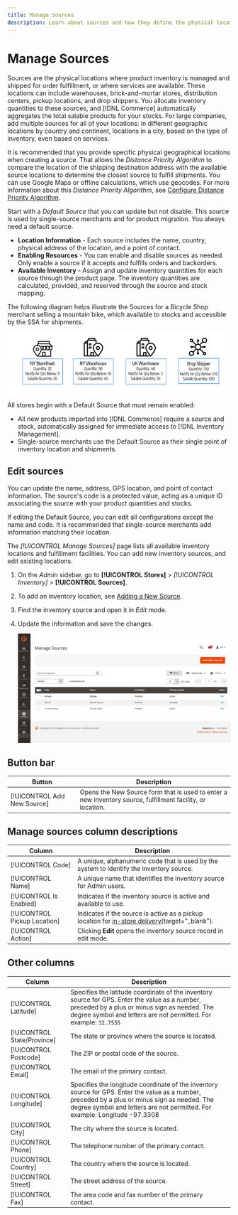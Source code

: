 ```yaml
---
title: Manage Sources
description: Learn about sources and how they define the physical locations where product inventory is managed and shipped for order fulfillment, or where services are available. 
---
```

# Manage Sources

Sources are the physical locations where product inventory is managed and shipped for order fulfillment, or where services are available. These locations can include warehouses, brick-and-mortar stores, distribution centers, pickup locations, and drop shippers. You allocate inventory quantities to these sources, and [!DNL Commerce] automatically aggregates the total salable products for your stocks. For large companies, add multiple sources for all of your locations: in different geographic locations by country and continent, locations in a city, based on the type of inventory, even based on services.

It is recommended that you provide specific physical geographical locations when creating a source. That allows the _Distance Priority Algorithm_ to compare the location of the shipping destination address with the available source locations to determine the closest source to fulfill shipments. You can use Google Maps or offline calculations, which use geocodes. For more information about this _Distance Priority Algorithm_, see [Configure Distance Priority Algorithm](distance-priority-algorithm.md).

Start with a _Default Source_ that you can update but not disable. This source is used by single-source merchants and for product migration. You always need a default source.

- **Location Information** - Each source includes the name, country, physical address of the location, and a point of contact.
- **Enabling Resources** - You can enable and disable sources as needed. Only enable a source if it accepts and fulfills orders and backorders.
- **Available Inventory** - Assign and update inventory quantities for each source through the product page. The inventory quantities are calculated, provided, and reserved through the source and stock mapping.

The following diagram helps illustrate the Sources for a Bicycle Shop merchant selling a mountain bike, which available to stocks and accessible by the SSA for shipments.

![Example sources diagram](assets/diagram-sources.png)

All stores begin with a Default Source that must remain enabled:

- All new products imported into [!DNL Commerce] require a source and stock, automatically assigned for immediate access to [!DNL Inventory Management].
- Single-source merchants use the Default Source as their single point of inventory location and shipments.

## Edit sources

You can update the name, address, GPS location, and point of contact information. The source's code is a protected value, acting as a unique ID associating the source with your product quantities and stocks.

If editing the Default Source, you can edit all configurations except the name and code. It is recommended that single-source merchants add information matching their location.

The _[!UICONTROL Manage Sources]_ page lists all available inventory locations and fulfillment facilities. You can add new inventory sources, and edit existing locations.

1. On the _Admin_ sidebar, go to **[!UICONTROL Stores]** > _[!UICONTROL Inventory]_ > **[!UICONTROL Sources]**.

1. To add an inventory location, see [Adding a New Source](sources-add.md).

1. Find the inventory source and open it in _Edit_ mode.

1. Update the information and save the changes.

   ![Manage Sources](assets/inventory-sources.png)

## Button bar

|Button|Description|
|--|--|
|[!UICONTROL Add New Source]|Opens the New Source form that is used to enter a new inventory source, fulfillment facility, or location.|

## Manage sources column descriptions

|Column|Description|
|--|--|
|[!UICONTROL Code]|A unique, alphanumeric code that is used by the system to identify the inventory source.|
|[!UICONTROL Name]|A unique name that identifies the  inventory source for Admin users.|
|[!UICONTROL Is Enabled]|Indicates if the inventory source is active and available to use.|
|[!UICONTROL Pickup Location]|Indicates if the source is active as a pickup location for [in-store delivery](https://docs.magento.com/user-guide/shipping/shipping-in-store-delivery.html){target="_blank"}.|
|[!UICONTROL Action]|Clicking **Edit** opens the inventory source record in edit mode.|

## Other columns

|Column|Description|
|--- |--- |
|[!UICONTROL Latitude]|Specifies the latitude coordinate of the inventory source for GPS. Enter the value as a number, preceded by a plus or minus sign as needed. The degree symbol and letters are not permitted. For example: `32.7555`|
|[!UICONTROL State/Province]|The state or province where the source is located.|
|[!UICONTROL Postcode]|The ZIP or postal code of the source.|
|[!UICONTROL Email]|The email of the primary contact.|
|[!UICONTROL Longitude]|Specifies the longitude coordinate of the inventory source for GPS. Enter the value as a number, preceded by a plus or minus sign as needed. The degree symbol and letters are not permitted. For example: Longitude -97.3308|
|[!UICONTROL City]|The city where the source is located.|
|[!UICONTROL Phone]|The telephone number of the primary contact.|
|[!UICONTROL Country]|The country where the source is located.|
|[!UICONTROL Street]|The street address of the source.|
|[!UICONTROL Fax]|The area code and fax number of the primary contact.|
